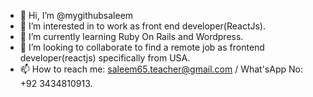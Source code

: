 - 👋 Hi, I’m @mygithubsaleem
- 👀 I’m interested in to work as front end developer(ReactJs).
- 🌱 I’m currently learning Ruby On Rails and Wordpress.
- 💞️ I’m looking to collaborate to find a remote job as frontend developer(reactjs) specifically from USA.
- 📫 How to reach me: saleem65.teacher@gmail.com / What'sApp No: +92 3434810913.

<!---
mygithubsaleem/mygithubs'aleem is a ✨ special ✨ repository because its `README.md` (this file) appears on your GitHub profile.
You can click the Preview link to take a look at your changes.
--->
